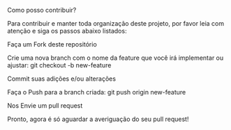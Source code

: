 Como posso contribuir?

Para contribuir e manter toda organização deste projeto, por favor leia com atenção e siga os passos abaixo listados:

Faça um Fork deste repositório

Crie uma nova branch com o nome da feature que você irá implementar ou ajustar: git checkout -b new-feature

Commit suas adições e/ou alterações

Faça o Push para a branch criada: git push origin new-feature

Nos Envie um pull request

Pronto, agora é só aguardar a averiguação do seu pull request!
